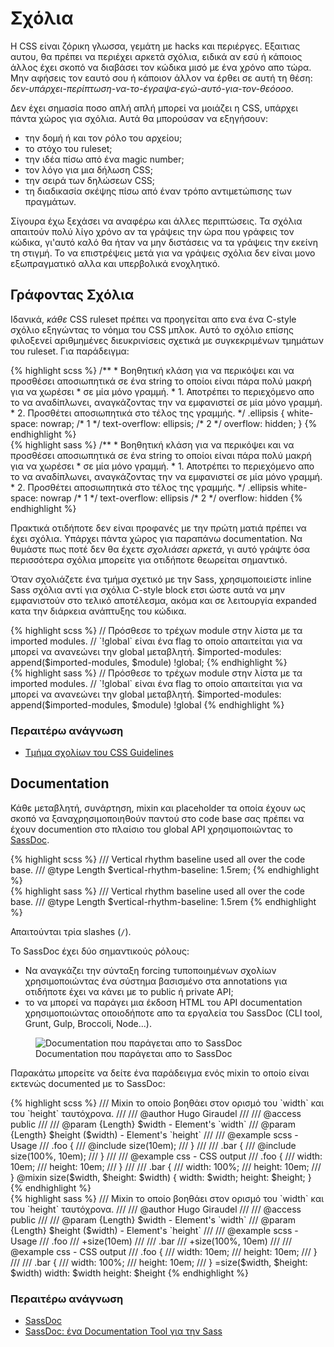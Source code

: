 
# Σχόλια

Η CSS είναι ζόρικη γλωσσα, γεμάτη με hacks και περιέργες. Εξαιτιας αυτου, θα πρέπει να περιέχει αρκετά σχόλια, ειδικά αν εσύ ή κάποιος άλλος έχει σκοπό να διαβάσει τον κώδικα μισό με ένα χρόνο απο τώρα. Μην αφήσεις τον εαυτό σου ή κάποιον άλλον να έρθει σε αυτή τη θέση: *δεν-υπάρχει-περίπτωση-να-το-έγραψα-εγώ-αυτό-για-τον-θεόοοο*.

Δεν έχει σημασία ποσο απλή απλή μπορεί να μοιάζει η CSS, υπάρχει πάντα χώρος για σχόλια. Αυτά θα μπορούσαν να εξηγήσουν:

* την δομή ή και τον ρόλο του αρχείου;
* το στόχο του ruleset;
* την ιδέα πίσω από ένα magic number;
* τον λόγο για μια δήλωση CSS;
* την σειρά των δηλώσεων CSS;
* τη διαδικασία σκέψης πίσω από έναν τρόπο αντιμετώπισης των πραγμάτων.

Σίγουρα έχω ξεχάσει να αναφέρω και άλλες περιπτώσεις. Τα σχόλια απαιτούν πολύ λίγο χρόνο αν τα γράψεις την ώρα που γράφεις τον κώδικα, γι'αυτό καλό θα ήταν να μην διστάσεις να τα γράψεις την εκείνη τη στιγμή. Το να επιστρέψεις μετά για να γράψεις σχόλια δεν είναι μονο εξωπραγματικό αλλα και υπερβολικά ενοχλητικό.

## Γράφοντας Σχόλια

Ιδανικά, *κάθε* CSS ruleset πρέπει να προηγείται απο ενα ένα C-style σχόλιο εξηγώντας το νόημα του CSS μπλοκ. Αυτό το σχόλιο επίσης φιλοξενεί αριθμημένες διευκρινίσεις σχετικά με συγκεκριμένων τμημάτων του ruleset. Για παράδειγμα:

<div class="code-block">
  <div class="code-block__wrapper" data-syntax="scss">
{% highlight scss %}
/**
 * Βοηθητική κλάση για να περικόψει και να προσθέσει αποσιωπητικά σε ένα string το οποίοι είναι πάρα πολύ μακρή για να χωρέσει
 * σε μία μόνο γραμμή.
 * 1. Αποτρέπει το περιεχόμενο απο το να αναδίπλωνει, αναγκάζοντας την να εμφανιστεί σε μία μόνο γραμμή.
 * 2. Προσθέτει αποσιωπητικά στο τέλος της γραμμής.
 */
.ellipsis {
  white-space: nowrap; /* 1 */
  text-overflow: ellipsis; /* 2 */
  overflow: hidden;
}
{% endhighlight %}
  </div>
  <div class="code-block__wrapper" data-syntax="sass">
{% highlight sass %}
/**
* Βοηθητική κλάση για να περικόψει και να προσθέσει αποσιωπητικά σε ένα string το οποίοι είναι πάρα πολύ μακρή για να χωρέσει
* σε μία μόνο γραμμή.
* 1. Αποτρέπει το περιεχόμενο απο το να αναδίπλωνει, αναγκάζοντας την να εμφανιστεί σε μία μόνο γραμμή.
* 2. Προσθέτει αποσιωπητικά στο τέλος της γραμμής.
 */
.ellipsis
  white-space: nowrap /* 1 */
  text-overflow: ellipsis /* 2 */
  overflow: hidden
{% endhighlight %}
  </div>
</div>

Πρακτικά οτιδήποτε δεν είναι προφανές με την πρώτη ματιά πρέπει να έχει σχόλια. Υπάρχει πάντα χώρος για παραπάνω documentation. Να θυμάστε πως ποτέ δεν θα έχετε *σχολιάσει αρκετά*, γι αυτό γράψτε όσα περισσότερα σχόλια μπορείτε για οτιδήποτε θεωρείται σημαντικό.

Όταν σχολιάζετε ένα τμήμα σχετικό με την Sass, χρησιμοποιείστε inline Sass σχόλια αντί για σχόλια C-style block ετσι ώστε αυτά να μην εμφανιστούν στο τελικό αποτέλεσμα, ακόμα και σε λειτουργία expanded κατα την διάρκεια ανάπτυξης του κώδικα.

<div class="code-block">
  <div class="code-block__wrapper" data-syntax="scss">
{% highlight scss %}
// Πρόσθεσε το τρέχων module στην λίστα με τα imported modules.
// `!global` είναι ένα flag το οποίο απαιτείται για να μπορεί να ανανεώνει την global μεταβλητή.
$imported-modules: append($imported-modules, $module) !global;
{% endhighlight %}
  </div>
  <div class="code-block__wrapper" data-syntax="sass">
{% highlight sass %}
// Πρόσθεσε το τρέχων module στην λίστα με τα imported modules.
// `!global` είναι ένα flag το οποίο απαιτείται για να μπορεί να ανανεώνει την global μεταβλητή.
$imported-modules: append($imported-modules, $module) !global
{% endhighlight %}
  </div>
</div>



### Περαιτέρω ανάγνωση

* [Τμήμα σχολίων του CSS Guidelines](http://cssguidelin.es/#commenting)






## Documentation

Κάθε μεταβλητή, συνάρτηση, mixin και placeholder τα οποία έχουν ως σκοπό να ξαναχρησιμοποιηθούν παντού στο code base σας πρέπει να έχουν documention στο πλαίσιο του global API χρησιμοποιώντας το [SassDoc](http://sassdoc.com).

<div class="code-block">
  <div class="code-block__wrapper" data-syntax="scss">
{% highlight scss %}
/// Vertical rhythm baseline used all over the code base.
/// @type Length
$vertical-rhythm-baseline: 1.5rem;
{% endhighlight %}
  </div>
  <div class="code-block__wrapper" data-syntax="sass">
{% highlight sass %}
/// Vertical rhythm baseline used all over the code base.
/// @type Length
$vertical-rhythm-baseline: 1.5rem
{% endhighlight %}
  </div>
</div>

<div class="note">
  <p>Απαιτούνται τρία slashes (<code>/</code>).</p>
</div>

Το SassDoc έχει δύο σημαντικούς ρόλους:

* Να αναγκάζει την σύνταξη forcing τυποποιημένων σχολίων χρησιμοποιώντας ένα σύστημα βασισμένο στα annotations για οτιδήποτε έχει να κάνει με το public ή private API;
* το να μπορεί να παράγει μια έκδοση HTML του API documentation χρησιμοποιώντας οποιοδήποτε απο τα εργαλεία του SassDoc (CLI tool, Grunt, Gulp, Broccoli, Node...).

<figure role="group">
<img alt="Documentation που παράγεται απο το SassDoc"
     sizes="100vw"
     srcset="/assets/images/sassdoc-preview_small.png  540w,
             /assets/images/sassdoc-preview_medium.png 900w,
             /assets/images/sassdoc-preview_large.png 1200w,
             /assets/images/sassdoc-preview_huge.png  1590w" />
<figcaption>Documentation που παράγεται απο το SassDoc</figcaption>
</figure>

Παρακάτω μπορείτε να δείτε ένα παράδειγμα ενός mixin το οποίο είναι εκτενώς documented με το SassDoc:

<div class="code-block">
  <div class="code-block__wrapper" data-syntax="scss">
{% highlight scss %}
/// Mixin το οποίο βοηθάει στον ορισμό του `width` και του `height` ταυτόχρονα.
///
/// @author Hugo Giraudel
///
/// @access public
///
/// @param {Length} $width - Element's `width`
/// @param {Length} $height ($width) - Element's `height`
///
/// @example scss - Usage
///   .foo {
///     @include size(10em);
///   }
///
///   .bar {
///     @include size(100%, 10em);
///   }
///
/// @example css - CSS output
///   .foo {
///     width: 10em;
///     height: 10em;
///   }
///
///   .bar {
///     width: 100%;
///     height: 10em;
///   }
@mixin size($width, $height: $width) {
  width: $width;
  height: $height;
}
{% endhighlight %}
  </div>
  <div class="code-block__wrapper" data-syntax="sass">
{% highlight sass %}
/// Mixin το οποίο βοηθάει στον ορισμό του `width` και του `height` ταυτόχρονα.
///
/// @author Hugo Giraudel
///
/// @access public
///
/// @param {Length} $width - Element's `width`
/// @param {Length} $height ($width) - Element's `height`
///
/// @example scss - Usage
///   .foo
///     +size(10em)
///
///   .bar
///     +size(100%, 10em)
///
/// @example css - CSS output
///   .foo {
///     width: 10em;
///     height: 10em;
///   }
///
///   .bar {
///     width: 100%;
///     height: 10em;
///   }
=size($width, $height: $width)
  width: $width
  height: $height
{% endhighlight %}
  </div>
</div>



### Περαιτέρω ανάγνωση

* [SassDoc](http://sassdoc.com)
* [SassDoc: ένα Documentation Tool για την Sass](http://www.sitepoint.com/sassdoc-documentation-tool-sass/)
